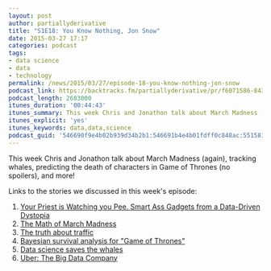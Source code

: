 ```yaml
---
layout: post
author: partiallyderivative
title: "S1E18: You Know Nothing, Jon Snow"
date: 2015-03-27 17:17
categories: podcast
tags:
- data science
- data
- technology
permalink: /news/2015/03/27/episode-18-you-know-nothing-jon-snow
podcast_link: https://backtracks.fm/partiallyderivative/pr/f6071586-843f-11e7-86c7-0e84392478bc/partially_derivative_episode_18.mp3?s=1
podcast_length: 2683000
itunes_duration: '00:44:43'
itunes_summary: This week Chris and Jonathon talk about March Madness (again), tracking whales, predicting the death of characters in Game of Thrones, and more!
itunes_explicit: 'yes'
itunes_keywords: data,data,science
podcast_guid: '546690f9e4b02b939d34b2b1:546691b4e4b01fdff0c848ac:551581f7e4b088ff856f827a'
---
```


This week Chris and Jonathon talk about March Madness (again), tracking
whales, predicting the death of characters in Game of Thrones (no
spoilers), and more!

<div id="backtracks-player" data-bt-embed="https://player.backtracks.fm/partiallyderivative/partially-derivative/m/s1e18-you-know-nothing-jon-snow" data-bt-show-art-cover="true" data-bt-theme="light" data-bt-show-comments="false"></div><script>(function(p,l,a,y,e,r,s){if(p[y]) return;if(p[e]) return p[e]();s=l.createElement(a);l.head.appendChild((s.async=p[y]=true,s.src=r,s))}(window,document,"script","__btL","__btR","https://player.backtracks.fm/embedder.js"))</script>

Links to the stories we discussed in this week's episode:

1.  [Your Priest is Watching you Pee. Smart Ass Gadgets from a
Data-Driven
Dystopia](http://priceonomics.com/one-artists-take-on-the-future-of-personal-data/)
2.  [The Math of March
Madness](http://www.nytimes.com/2015/03/22/opinion/sunday/making-march-madness-easy.html)
3.  [The truth about
traffic](http://flowingdata.com/2015/03/20/traffic-gridlock-simulation/)
4.  [Bayesian survival analysis for "Game of
Thrones"](http://allendowney.blogspot.com/2015/03/bayesian-survival-analysis-for-game-of.html)
5.  [Data science saves the
whales](http://www.nature.com/news/world-s-whaling-slaughter-tallied-1.17080?WT.mc_id=TWT_NatureNews)
6.  [Uber: The Big Data
Company](http://www.forbes.com/sites/ronhirson/2015/03/23/uber-the-big-data-company/)
